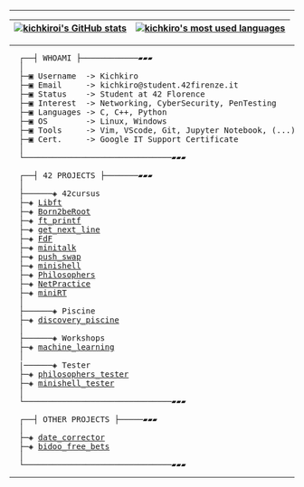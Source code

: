 ---------------
<div align="center">
  
| [![kichkiroi's GitHub stats](https://github-readme-stats.vercel.app/api?username=kichkiro&theme=github_dark&show_icons=true&rank_icon=github&&border_color=0d1117)](https://github.com/kichkiro?tab=repositories) | [![kichkiro's most used languages](https://github-readme-stats.vercel.app/api/top-langs/?username=kichkiro&layout=compact&theme=github_dark&langs_count=8&border_color=0d1117)](https://github.com/kichkiro?tab=repositories) |
|:-:|:-:|
</div>

--------------

<pre>
  ┌──┤ WHOAMI ├────────────▰▰▰
  │
  ├─▣ Username  -> Kichkiro
  ├─▣ Email     -> kichkiro@student.42firenze.it
  ├─▣ Status    -> Student at 42 Florence
  ├─▣ Interest  -> Networking, CyberSecurity, PenTesting
  ├─▣ Languages -> C, C++, Python
  ├─▣ OS        -> Linux, Windows
  ├─▣ Tools     -> Vim, VScode, Git, Jupyter Notebook, (...)
  ├─▣ Cert.     -> Google IT Support Certificate
  │
  └───────────────────────────────▰▰▰

  ┌──┤ 42 PROJECTS ├───────▰▰▰
  │
  ├──────◈ 42cursus
  ├─◈ <a href="https://github.com/kichkiro/42/tree/main/42cursus/0-libft">Libft</a>
  ├─◈ <a href="https://github.com/kichkiro/42/tree/main/42cursus/1-born2beroot">Born2beRoot</a>
  ├─◈ <a href="https://github.com/kichkiro/42/tree/main/42cursus/1-ft_printf">ft_printf</a>
  ├─◈ <a href="https://github.com/kichkiro/42/tree/main/42cursus/1-get_next_line">get_next_line</a>
  ├─◈ <a href="https://github.com/kichkiro/42/tree/main/42cursus/2-fdf">FdF</a>
  ├─◈ <a href="https://github.com/kichkiro/42/tree/main/42cursus/2-minitalk">minitalk</a>
  ├─◈ <a href="https://github.com/kichkiro/42/tree/main/42cursus/2-push_swap">push_swap</a>
  ├─◈ <a href="https://github.com/kichkiro/minishell/tree/ffa6bbfea21015e019a7c7cbcd02ce83cbbbb1df">minishell</a>
  ├─◈ <a href="https://github.com/kichkiro/42/tree/main/42cursus/3-philosophers">Philosophers</a>
  ├─◈ <a href="https://github.com/kichkiro/42/tree/main/42cursus/4-NetPractice">NetPractice</a>
  ├─◈ <a href="https://github.com/kichkiro/miniRT/tree/3ea3f512a50bb17c22af7aae6d26808c98140dac">miniRT</a>
  │
  ├──────◈ Piscine
  ├─◈ <a href="https://github.com/kichkiro/42/tree/main/discovery_piscine">discovery_piscine</a>
  │
  ├──────◈ Workshops
  ├─◈ <a href="https://github.com/kichkiro/42/tree/main/workshops/machine_learning">machine_learning</a>
  │
  |──────◈ Tester 
  ├─◈ <a href="https://github.com/kichkiro/philosophers_tester">philosophers_tester</a>
  ├─◈ <a href="https://github.com/kichkiro/minishell_tester">minishell_tester</a>
  │
  └───────────────────────────────▰▰▰

  ┌──┤ OTHER PROJECTS ├─────▰▰▰
  │
  ├─◈ <a href="https://github.com/kichkiro/date_corrector">date_corrector</a>
  ├─◈ <a href="https://github.com/kichkiro/bidoo_free_bets">bidoo_free_bets</a>
  │
  └───────────────────────────────▰▰▰
</pre>

---------------
